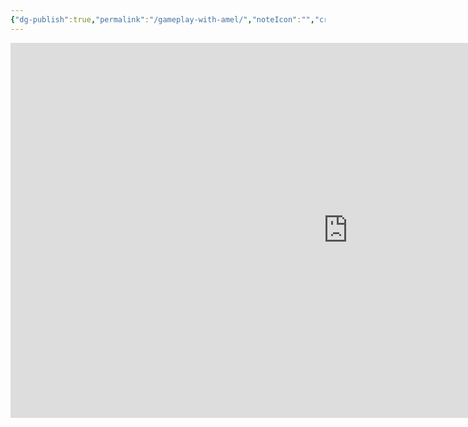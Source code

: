 ```yaml
---
{"dg-publish":true,"permalink":"/gameplay-with-amel/","noteIcon":"","created":"2025-08-28T23:54:14.292+02:00","updated":"2025-08-20T19:15:50.518+02:00"}
---
```



<iframe width="1080" height="600" src="https://www.youtube.com/embed/MRtRTk5SLww?si=Rt5cUoiXhAe0GWC4" title="YouTube video player" frameborder="0" allow="accelerometer; autoplay; clipboard-write; encrypted-media; gyroscope; picture-in-picture; web-share" referrerpolicy="strict-origin-when-cross-origin" allowfullscreen></iframe>
